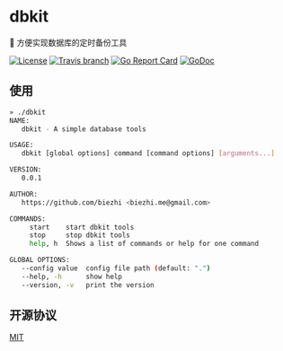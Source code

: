 # dbkit

🚧 方便实现数据库的定时备份工具

[![License](http://img.shields.io/badge/license-Apache2-blue.svg)](https://raw.githubusercontent.com/biezhi/dbkit/master/LICENSE)
[![Travis branch](https://img.shields.io/travis/biezhi/dbkit/master.svg)](https://travis-ci.org/biezhi/dbkit)
[![Go Report Card](https://goreportcard.com/badge/github.com/biezhi/dbkit)](https://goreportcard.com/report/github.com/biezhi/dbkit)
[![GoDoc](https://godoc.org/github.com/biezhi/dbkit?status.svg)](https://godoc.org/github.com/biezhi/dbkit)

## 使用

```bash
» ./dbkit
NAME:
   dbkit - A simple database tools

USAGE:
   dbkit [global options] command [command options] [arguments...]

VERSION:
   0.0.1

AUTHOR:
   https://github.com/biezhi <biezhi.me@gmail.com>

COMMANDS:
     start    start dbkit tools
     stop     stop dbkit tools
     help, h  Shows a list of commands or help for one command

GLOBAL OPTIONS:
   --config value  config file path (default: ".")
   --help, -h      show help
   --version, -v   print the version
```

## 开源协议

[MIT](LICENSE)